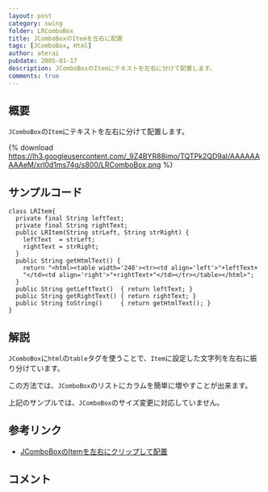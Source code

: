 ```yaml
---
layout: post
category: swing
folder: LRComboBox
title: JComboBoxのItemを左右に配置
tags: [JComboBox, Html]
author: aterai
pubdate: 2005-01-17
description: JComboBoxのItemにテキストを左右に分けて配置します。
comments: true
---
```

## 概要
`JComboBox`の`Item`にテキストを左右に分けて配置します。

{% download https://lh3.googleusercontent.com/_9Z4BYR88imo/TQTPk2QD9aI/AAAAAAAAAeM/xrl0d1ms74g/s800/LRComboBox.png %}

## サンプルコード
<pre class="prettyprint"><code>class LRItem{
  private final String leftText;
  private final String rightText;
  public LRItem(String strLeft, String strRight) {
    leftText  = strLeft;
    rightText = strRight;
  }
  public String getHtmlText() {
    return "&lt;html&gt;&lt;table width='240'&gt;&lt;tr&gt;&lt;td align='left'&gt;"+leftText+
    "&lt;/td&gt;&lt;td align='right'&gt;"+rightText+"&lt;/td&gt;&lt;/tr&gt;&lt;/table&gt;&lt;/html&gt;";
  }
  public String getLeftText()  { return leftText; }
  public String getRightText() { return rightText; }
  public String toString()     { return getHtmlText(); }
}
</code></pre>

## 解説
`JComboBox`に`html`の`table`タグを使うことで、`Item`に設定した文字列を左右に振り分けています。

この方法では、`JComboBox`のリストにカラムを簡単に増やすことが出来ます。

上記のサンプルでは、`JComboBox`のサイズ変更に対応していません。

## 参考リンク
- [JComboBoxのItemを左右にクリップして配置](http://ateraimemo.com/Swing/ClippedLRComboBox.html)

<!-- dummy comment line for breaking list -->

## コメント
